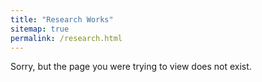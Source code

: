 ```yaml
---
title: "Research Works"
sitemap: true
permalink: /research.html
---
```


Sorry, but the page you were trying to view does not exist.
